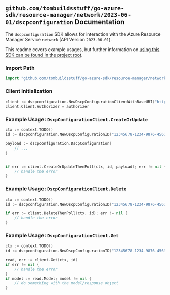 
## `github.com/tombuildsstuff/go-azure-sdk/resource-manager/network/2023-06-01/dscpconfiguration` Documentation

The `dscpconfiguration` SDK allows for interaction with the Azure Resource Manager Service `network` (API Version `2023-06-01`).

This readme covers example usages, but further information on [using this SDK can be found in the project root](https://github.com/tombuildsstuff/go-azure-sdk/tree/main/docs).

### Import Path

```go
import "github.com/tombuildsstuff/go-azure-sdk/resource-manager/network/2023-06-01/dscpconfiguration"
```


### Client Initialization

```go
client := dscpconfiguration.NewDscpConfigurationClientWithBaseURI("https://management.azure.com")
client.Client.Authorizer = authorizer
```


### Example Usage: `DscpConfigurationClient.CreateOrUpdate`

```go
ctx := context.TODO()
id := dscpconfiguration.NewDscpConfigurationID("12345678-1234-9876-4563-123456789012", "example-resource-group", "dscpConfigurationValue")

payload := dscpconfiguration.DscpConfiguration{
	// ...
}


if err := client.CreateOrUpdateThenPoll(ctx, id, payload); err != nil {
	// handle the error
}
```


### Example Usage: `DscpConfigurationClient.Delete`

```go
ctx := context.TODO()
id := dscpconfiguration.NewDscpConfigurationID("12345678-1234-9876-4563-123456789012", "example-resource-group", "dscpConfigurationValue")

if err := client.DeleteThenPoll(ctx, id); err != nil {
	// handle the error
}
```


### Example Usage: `DscpConfigurationClient.Get`

```go
ctx := context.TODO()
id := dscpconfiguration.NewDscpConfigurationID("12345678-1234-9876-4563-123456789012", "example-resource-group", "dscpConfigurationValue")

read, err := client.Get(ctx, id)
if err != nil {
	// handle the error
}
if model := read.Model; model != nil {
	// do something with the model/response object
}
```
